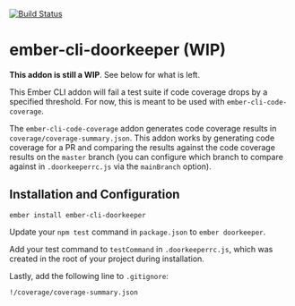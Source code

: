 [![Build Status](https://travis-ci.org/skaterdav85/ember-cli-doorkeeper.svg?branch=master)](https://travis-ci.org/skaterdav85/ember-cli-doorkeeper)

# ember-cli-doorkeeper (WIP)

__This addon is still a WIP__. See below for what is left.

This Ember CLI addon will fail a test suite if code coverage drops by a specified threshold. For now, this is meant to be used with `ember-cli-code-coverage`.

The `ember-cli-code-coverage` addon generates code coverage results in `coverage/coverage-summary.json`. This addon works by generating code coverage for a PR and comparing the results against the code coverage results on the `master` branch (you can configure which branch to compare against in `.doorkeeperrc.js` via the `mainBranch` option).

## Installation and Configuration

```
ember install ember-cli-doorkeeper
```

Update your `npm test` command in `package.json` to `ember doorkeeper`.

Add your test command to `testCommand` in `.doorkeeperrc.js`, which was created in the root of your project during installation.

Lastly, add the following line to `.gitignore`:

```
!/coverage/coverage-summary.json
```
